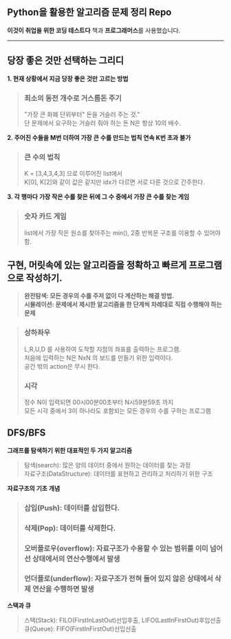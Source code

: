 ## Python을 활용한 알고리즘 문제 정리 Repo

**이것이 취업을 위한 코딩 테스트다** 책과 **프로그래머스**를 사용했습니다.
******
<h2>당장 좋은 것만 선택하는 그리디</h2>

**1. 현재 상황에서 지금 당장 좋은 것만 고르는 방법**

> **<h3>최소의 동전 개수로 거스름돈 주기</h3>**
> "가장 큰 화폐 단위부터" 돈을 거슬러 주는 것." <br>
> 단 문제에서 요구하는 거슬러 줘야 하는 돈 N은 항상 10의 배수.


**2. 주어진 수들을 M번 더하여 가장 큰 수를 만드는 법칙 연속 K번 초과 불가**

> **<h3>큰 수의 법칙</h3>**
> K = [3,4,3,4,3] 으로 이루어진 list에서 <br>
> K[0], K[2]와 같이 값은 같지만 idx가 다르면 서로 다른 것으로 간주한다.

**3. 각 행마다 가장 작은 수를 찾은 뒤에 그 수 중에서 가장 큰 수를 찾는 게임**

>**<h3>숫자 카드 게임</h3>**
> list에서 가장 작은 원소를 찾아주는 min(), 2중 반복문 구조를 이용할 수 있어야 함.

## 구현, 머릿속에 있는 알고리즘을 정확하고 빠르게 프로그램으로 작성하기.
> **완전탐색: 모든 경우의 수를 주저 없이 다 계산하는 해결 방법.**  
> **시뮬레이션: 문제에서 제시한 알고리즘을 한 단계씩 차례대로 직접 수행해야 하는 문제**

> ### **상하좌우**
> L,R,U,D 를 사용하여 도착할 지점의 좌표를 출력하는 프로그램.  
> 처음에 입력하는 N은 NxN 의 보드를 만들기 위한 입력이다.  
> 공간 밖의 action은 무시 한다.
> <br>
> ### **시각**
> 정수 N이 입력되면 00시00분00초부터 N시59분59초 까지  
> 모든 시각 중에서 3이 하나라도 포함되는 모든 경우의 수를 구하는 프로그램

## DFS/BFS
**그래프를 탐색하기 위한 대표적인 두 가지 알고리즘**
> 탐색(search): 많은 양의 데이터 중에서 원하는 데이터를 찾는 과정  
> 자료구조(DataStructure): 데이터를 표현하고 관리하고 처리하기 위한 구조

**자료구조의 기초 개념**
> ### 삽입(Push): 데이터를 삽입한다.
> ### 삭제(Pop): 데이터를 삭제한다.
> ### 오버플로우(overflow): 자료구조가 수용할 수 있는 범위를 이미 넘어 선 상태에서의 연산수행에서 발생
> ### 언더플로(underflow): 자료구조가 전혀 들어 있지 않은 상태에서 삭제 연산을 수행하면 발생

**스택과 큐**
> 스택(Stack): FILO(FirstInLastOut)선입후출, LIFO(LastInFirstOut)후입선출  
> 큐(Queue): FIFO(FirstInFirstOut)선입선출